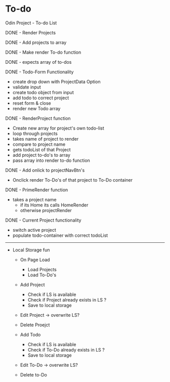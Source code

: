 # To-do

Odin Project - To-do List

DONE - Render Projects

DONE - Add projects to array

DONE - Make render To-do function

DONE - expects array of to-dos

DONE - Todo-Form Functionality

- create drop down with ProjectData Option
- validate input
- create todo object from input
- add todo to correct project
- reset form & close
- render new Todo array

DONE - RenderProject function

- Create new array for project's own todo-list
- loop through projects
- takes name of project to render
- compare to project name
- gets todoList of that Project
- add project to-do's to array
- pass array into render to-do function

DONE - Add onlick to projectNavBtn's

- Onclick render To-Do's of that project to To-Do container

DONE - PrimeRender function

- takes a project name
  - if its Home its calls HomeRender
  - otherwise projectRender

DONE - Current Project functionality

- switch active project
- populate todo-container with correct todoList

---

- Local Storage fun

  - On Page Load

    - Load Projects
    - Load To-Do's

  - Add Project
    - Check if LS is available
    - Check if Project already exists in LS ?
    - Save to local storage
  - Edit Project -> overwrite LS?
  - Delete Proejct

  - Add Todo
    - Check if LS is available
    - Check if To-Do already exists in LS ?
    - Save to local storage
  - Edit To-Do -> overwrite LS?
  - Delete to-Do
